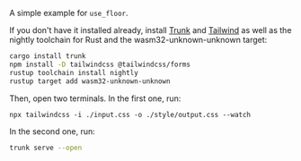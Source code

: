 A simple example for `use_floor`.

If you don't have it installed already, install [Trunk](https://trunkrs.dev/) and [Tailwind](https://tailwindcss.com/docs/installation)
as well as the nightly toolchain for Rust and the wasm32-unknown-unknown target:

```bash
cargo install trunk
npm install -D tailwindcss @tailwindcss/forms
rustup toolchain install nightly
rustup target add wasm32-unknown-unknown
```

Then, open two terminals. In the first one, run:

```
npx tailwindcss -i ./input.css -o ./style/output.css --watch
```

In the second one, run:

```bash
trunk serve --open
```
